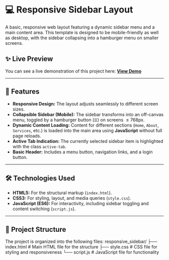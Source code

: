 # 💻 Responsive Sidebar Layout

A basic, responsive web layout featuring a dynamic sidebar menu and a main content area. This template is designed to be mobile-friendly as well as desktop, with the sidebar collapsing into a hamburger menu on smaller screens.

## ✨ Live Preview

You can see a live demonstration of this project here:
[**View Demo**](https://your-username.github.io/your-repository-name/index.html)

***

## 🚀 Features

* **Responsive Design:** The layout adjusts seamlessly to different screen sizes.
* **Collapsible Sidebar (Mobile):** The sidebar transforms into an off-canvas menu, toggled by a hamburger button (`☰`) on screens $\leq 768$px.
* **Dynamic Content Loading:** Content for different sections (`Home`, `About`, `Services`, etc.) is loaded into the main area using **JavaScript** without full page reloads.
* **Active Tab Indication:** The currently selected sidebar item is highlighted with the class `active-tab`.
* **Basic Header:** Includes a menu button, navigation links, and a login button.

***

## 🛠️ Technologies Used

* **HTML5:** For the structural markup (`index.html`).
* **CSS3:** For styling, layout, and media queries (`style.css`).
* **JavaScript (ES6):** For interactivity, including sidebar toggling and content switching (`script.js`).

***

## 📁 Project Structure

The project is organized into the following files:
responsive_sidebar/
├── index.html        # Main HTML file for the structure
├── style.css         # CSS file for styling and responsiveness
└── script.js         # JavaScript file for functionality
